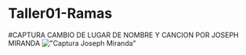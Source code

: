 # Taller01-Ramas








#CAPTURA CAMBIO DE LUGAR DE NOMBRE Y CANCION POR JOSEPH MIRANDA
!["Captura Joseph Miranda"](Imagenes/Integrante3.png)
